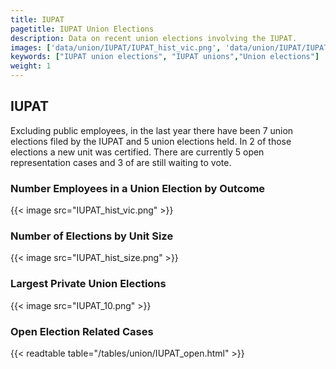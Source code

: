 ```yaml
---
title: IUPAT
pagetitle: IUPAT Union Elections
description: Data on recent union elections involving the IUPAT.
images: ['data/union/IUPAT/IUPAT_hist_vic.png', 'data/union/IUPAT/IUPAT_hist_size.png', 'data/union/IUPAT/IUPAT_10.png']
keywords: ["IUPAT union elections", "IUPAT unions","Union elections"]
weight: 1
---
```

##  IUPAT

Excluding public employees, in the last year there have been 7 union elections filed by the IUPAT and 5 union elections held. In 2 of those elections a new unit was certified. There are currently 5 open representation cases and 3 of are still waiting to vote.

### Number Employees in a Union Election by Outcome
{{< image src="IUPAT_hist_vic.png" >}}

### Number of Elections by Unit Size
{{< image src="IUPAT_hist_size.png" >}}

### Largest Private Union Elections
{{< image src="IUPAT_10.png" >}}

### Open Election Related Cases
{{< readtable table="/tables/union/IUPAT_open.html" >}}

